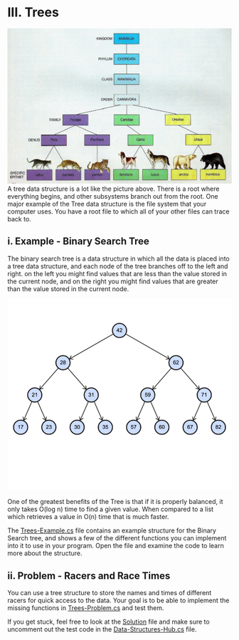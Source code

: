 ﻿# III. Trees
![Animal Tree](/Pictures/animal-tree.jpg)
A tree data structure is a lot like the picture above. There is a root where
everything begins, and other subsystems branch out from the root. One major
example of the Tree data structure is the file system that your computer uses.
You have a root file to which all of your other files can trace back to.

## i. Example - Binary Search Tree
The binary search tree is a data structure in which all the data is placed into
a tree data structure, and each node of the tree branches off to the left and right.
on the left you might find values that are less than the value stored in the current
node, and on the right you might find values that are greater than the value stored 
in the current node.

![BST](/Pictures/binary-search-tree.png)

One of the greatest benefits of the Tree is that if it is properly balanced, it only
takes O(log n) time to find a given value. When compared to a list which retrieves a
value in O(n) time that is much faster.

The [Trees-Example.cs](Trees-Example.cs) file contains an example structure for the
Binary Search tree, and shows a few of the different functions you can implement into
it to use in your program. Open the file and examine the code to learn more about the
structure.

## ii. Problem - Racers and Race Times
You can use a tree structure to store the names and times of different racers for quick
access to the data. Your goal is to be able to implement the missing functions in
[Trees-Problem.cs](Trees-Problem.cs) and test them.

If you get stuck, feel free to look at the [Solution](Trees-Solution.cs) file and make
sure to uncomment out the test code in the [Data-Structures-Hub.cs](Data-Structures-Hub.cs)
file.